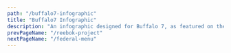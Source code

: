 ```yaml
---
path: "/buffalo7-infographic"
title: "Buffalo7 Infographic"
description: "An infographic designed for Buffalo 7, as featured on their website and twitter page."
prevPageName: "/reebok-project"
nextPageName: "/federal-menu"
---
```

